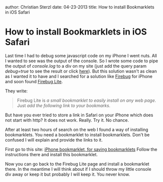 author: Christian Sterzl
date: 04-23-2013
title: How to install Bookmarklets in iOS Safari

# How to install Bookmarklets in iOS Safari

Last time I had to debug some javascript code on my iPhone I went nuts. All I wanted to see was the output of the console. So I wrote some code to pipe the output of _console.log_ to a div on my site (just add the query param _debug=true_ to see the result or click [here](?debug=true#blog/how-to-install-bookmarklets-in-ios)). But this solution wasn't as clean as I wanted it to have and I searched for a solution like [Firebug](https://getfirebug.com/) for iPhone and soon found [Firebug Lite](https://getfirebug.com/firebuglite).

They write: 

> Firebug Lite is _a small bookmarklet to easily install on any web page_. Just _add the following link to your bookmarks_. 

But have you ever tried to store a link in Safari on your iPhone which does not start with http? It does not work. Really. Try it. No chance.

After at least two hours of search on the web I found a way of installing bookmarklets. You need a bookmarklet to install bookmarklets. Don't be confused I will explain and provide the links to it.

First go to this site: [iPhone bookmarklet, for saving bookmarklets](http://www.thecssninja.com/javascript/iphone-bookmarklet)
Follow the instructions there and install this bookmarklet.

Now you can go back to the Firebug Lite page and install a bookmarklet there. In the meantime I will think about if I should throw my little console div away or keep it but probably I will keep it. You never know.
